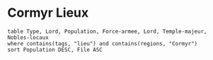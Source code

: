 # Cormyr Lieux
```dataview
table Type, Lord, Population, Force-armee, Lord, Temple-majeur, Nobles-locaux
where contains(tags, "lieu") and contains(regions, "Cormyr")
sort Population DESC, File ASC
```
